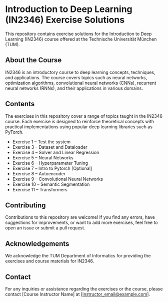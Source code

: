# Introduction to Deep Learning (IN2346) Exercise Solutions

This repository contains exercise solutions for the Introduction to Deep Learning (IN2346) course offered at the Technische Universität München (TUM).

## About the Course
IN2346 is an introductory course to deep learning concepts, techniques, and applications. The course covers topics such as neural networks, optimization algorithms, convolutional neural networks (CNNs), recurrent neural networks (RNNs), and their applications in various domains.

## Contents
The exercises in this repository cover a range of topics taught in the IN2346 course. Each exercise is designed to reinforce theoretical concepts with practical implementations using popular deep learning libraries such as PyTorch.

- Exercise 1 – Test the system
- Exercise 3 – Dataset and Dataloader
- Exercise 4 – Solver and Linear Regression
- Exercise 5 – Neural Networks
- Exercise 6 – Hyperparameter Tuning
- Exercise 7 – Intro to Pytorch [Optional]
- Exercise 8 – Autoencoder
- Exercise 9 – Convolutional Neural Networks
- Exercise 10 – Semantic Segmentation
- Exercise 11 – Transformers

## Contributing
Contributions to this repository are welcome! If you find any errors, have suggestions for improvements, or want to add more exercises, feel free to open an issue or submit a pull request.

## Acknowledgements
We acknowledge the TUM Department of Informatics for providing the exercises and course materials for IN2346.

## Contact
For any inquiries or assistance regarding the exercises or the course, please contact [Course Instructor Name] at [instructor_email@example.com].
